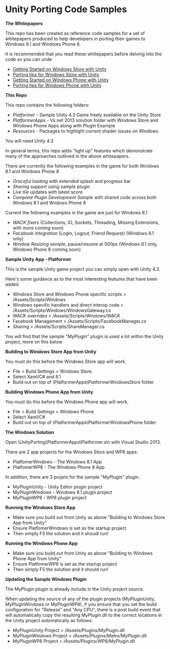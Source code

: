 Unity Porting Code Samples
==========================

**The Whitepapers**

This repo has been created as reference code samples for a set of whitepapers produced to help developers in 
porting their games to Windows 8.1 and Windows Phone 8.

It is recommended that you read these whitepapers before delving into the code so you can unde

- [Getting Started on Windows Store with Unity](http://aka.ms/unityWinStoreStart)
- [Porting tips for Windows Store with Unity](http://aka.ms/unityWinStoreTips)
- [Getting Started on Windows Phone with Unity](http://aka.ms/unitywpstart)
- [Porting tips for Windows Phone with Unity](http://aka.ms/unityWPTips)

**This Repo**

This repo contains the following folders:

-  *Platformer* - Sample Unity 4.3 Game freely available on the Unity Store
-  *PlatformerApps* - Vs.net 2013 solution folder with Windows Store and Windows Phone Apps along with Plugin Example
-  *Resources* -  Packages to highlight current shader issues on Windows

You will need Unity 4.3

In general terms, this repo adds "light up" features which demonstrate many of the approaches outlined in the above 
whitepapers. 

There are currently the following examples in the game for both Windows 8.1 and Windows Phone 8

- *Graceful loading* with extended splash and progress bar
- *Sharing* support using sample plugin
- *Live tile* updates with latest score
- *Complete Plugin Development Sample* with shared code across both Windows 8.1 and Wndows Phone 8

Current the following examples in the game are just for Windows 8.1

- *WACK fixers* (Collections, IO, Sockets, Threading, Missing Extensions, with more coming soon)
- *Facebook Integration* (Login, Logout, Friend Request) (Windows 8.1 only)
- *Window Resizing sample*, pause/resume at 500px (Windows 8.1 only, Windows Phone 8 coming soon)

**Sample Unity App - Platformer**

This is the sample Unity game project you can simply open with Unity 4.3.

Here's some guidance as to the most interesting features that have been added

- Windows Store and Windows Phone specific scripts > /Assets/Scripts/Windows
- Windows specific handlers and direct interop code > /Assets/Scripts/Windows/WindowsGateway.cs
- WACK overrides > /Assets/Scripts/Windows/WACK
- Facebook Management > /Assets/Scripts/FacebookManager.cs
- Sharing > /Assets/Scripts/ShareManager.cs

You will find that the sample "MyPlugin" plugin is used a lot within the Unity project, more on this below

**Building to Windows Store App from Unity**

You must do this before the Windows Store app will work.

- File > Build Settings > Windows Store. 
- Select Xaml/C# and 8.1
- Build out on top of \PlatformerApps\PlatformerWindowsStore folder

**Building Windows Phone App from Unity**

You must do this before the Windows Phone app will work.

- File > Build Settings > Windows Phone
- Select Xaml/C# 
- Build out on top of \PlatformerApps\PlatformerWindowsPhone folder

**The Windows Solution**

Open \UnityPorting\PlatformerApps\Platformer.sln with Visual Studio 2013. 

There are 2 app projects for the Windows Store and WP8 apps:

- PlatfomerWindows - The Windows 8.1 App
- PlatfomerWP8 - The Windows Phone 8 App
 
In addition, there are 3 projets for the sample "MyPlugin" plugin.

- MyPluginUnity - Unity Editor plugin project
- MyPluginWindows - Windows 8.1 plugin project
- MyPluginWP8 - WP8 plugin project

**Running the Windows Store App**

- Make sure you build out from Unity as above "Building to Windows Store App from Unity"
- Ensure PlatfomerWindows is set as the startup project
- Then simply F5 the solution and it shoudl run!

**Running the Windows Phone App**

- Make sure you build out from Unity as above "Building to Windows Phone App from Unity"
- Ensure PlatfomerWP8 is set as the startup project
- Then simply F5 the solution and it should run!

**Updating the Sample Windows Plugin**

The MyPlugin plugin is already include in the Unity project source. 

When updating the source of any of the plugin projects (MyPluginUnity, MyPluginWindows or MyPluginWP8), if you ensure 
that you set the build configuration for "Release" and "Any CPU", there is a post build event that will automatically 
copy the resulting MyPlugin.dll to the correct locations in the Unity project automatically as follows:

- MyPluginUnity Project > /Assets/Plugins/MyPlugin.dll 
- MyPluginWindows Project > /Assets/Plugins/Metro/MyPlugin.dll
- MyPluginWP8 Project > /Assets/Plugins/WP8/MyPlugin.dll



